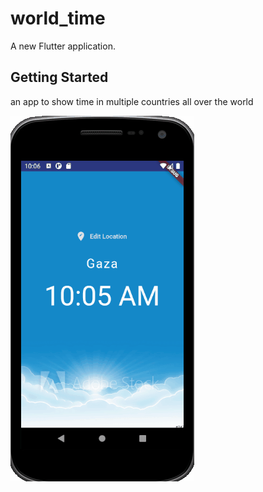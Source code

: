 # world_time

A new Flutter application.

## Getting Started
an app to show time in multiple countries all over the world

![](assets/worldtimeGIF1.gif)

